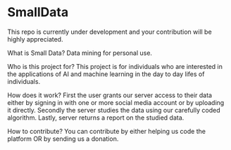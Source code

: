# SmallData
This repo is currently under development and your contribution will be highly appreciated.



What is Small Data?
Data mining for personal use.

Who is this project for?
This project is for individuals who are interested in the applications of AI and machine learning in the day to day lifes of individuals.


How does it work?
First the user grants our server access to their data either by signing in with one or more social media account or by uploading it directly.
Secondly the server studies the data using our carefully coded algorithm.
Lastly, server returns a report on the studied data.

How to contribute?
You can contribute by either helping us code the platform OR by sending us a donation.

